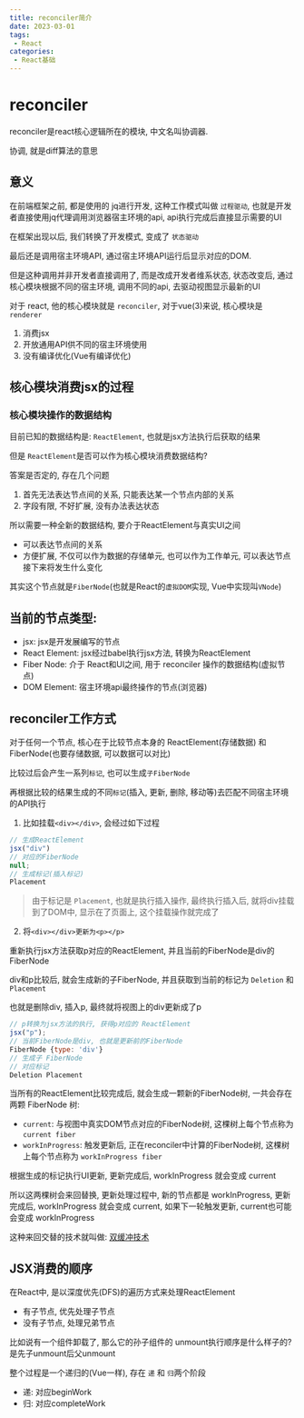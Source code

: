 ```yaml
---
title: reconciler简介
date: 2023-03-01
tags:
 - React
categories: 
 - React基础
---
```


# reconciler

reconciler是react核心逻辑所在的模块, 中文名叫协调器. 

协调, 就是diff算法的意思

## 意义

在前端框架之前, 都是使用的 jq进行开发, 这种工作模式叫做 `过程驱动`, 也就是开发者直接使用jq代理调用浏览器宿主环境的api, api执行完成后直接显示需要的UI

在框架出现以后, 我们转换了开发模式, 变成了 `状态驱动`

最后还是调用宿主环境API, 通过宿主环境API运行后显示对应的DOM.

但是这种调用并非开发者直接调用了, 而是改成开发者维系状态, 状态改变后, 通过核心模块根据不同的宿主环境, 调用不同的api, 去驱动视图显示最新的UI

对于 react, 他的核心模块就是 `reconciler`, 对于vue(3)来说, 核心模块是 `renderer`

1. 消费jsx
2. 开放通用API供不同的宿主环境使用
3. 没有编译优化(Vue有编译优化)

## 核心模块消费jsx的过程

### 核心模块操作的数据结构

目前已知的数据结构是: `ReactElement`, 也就是jsx方法执行后获取的结果

但是 `ReactElement`是否可以作为核心模块消费数据结构?

答案是否定的, 存在几个问题

1. 首先无法表达节点间的关系, 只能表达某一个节点内部的关系
2. 字段有限, 不好扩展, 没有办法表达状态

所以需要一种全新的数据结构, 要介于ReactElement与真实UI之间
+ 可以表达节点间的关系
+ 方便扩展, 不仅可以作为数据的存储单元, 也可以作为工作单元, 可以表达节点接下来将发生什么变化

其实这个节点就是`FiberNode`(也就是React的`虚拟DOM`实现, Vue中实现叫`VNode`)


## 当前的节点类型:

+ jsx: jsx是开发展编写的节点
+ React Element: jsx经过babel执行jsx方法, 转换为ReactElement
+ Fiber Node: 介于 React和UI之间, 用于 reconciler 操作的数据结构(虚拟节点)
+ DOM Element: 宿主环境api最终操作的节点(浏览器)

## reconciler工作方式

对于任何一个节点, 核心在于比较节点本身的 ReactElement(存储数据) 和 FiberNode(也要存储数据, 可以数据可以对比)

比较过后会产生一系列`标记`, 也可以生成`子FiberNode`

再根据比较的结果生成的不同`标记`(插入, 更新, 删除, 移动等)去匹配不同宿主环境的API执行

1. 比如挂载`<div></div>`, 会经过如下过程

```js
// 生成ReactElement
jsx("div")
// 对应的FiberNode
null;
// 生成标记(插入标记)
Placement
```
> 由于标记是 `Placement`, 也就是执行插入操作, 最终执行插入后, 就将div挂载到了DOM中, 显示在了页面上, 这个挂载操作就完成了

2. 将`<div></div>更新为<p></p>`

重新执行jsx方法获取p对应的ReactElement, 并且当前的FiberNode是div的FiberNode

div和p比较后, 就会生成新的子FiberNode, 并且获取到当前的标记为 `Deletion` 和 `Placement`

也就是删除div, 插入p, 最终就将视图上的div更新成了p

```js
// p转换为jsx方法的执行, 获得p对应的 ReactElement
jsx("p");
// 当前FiberNode是div, 也就是更新前的FiberNode
FiberNode {type: 'div'}
// 生成子 FiberNode
// 对应标记
Deletion Placement
```

当所有的ReactElement比较完成后, 就会生成一颗新的FiberNode树, 一共会存在两颗 FiberNode 树:

+ `current`: 与视图中真实DOM节点对应的FiberNode树, 这棵树上每个节点称为 `current fiber`
+ `workInProgress`: 触发更新后, 正在reconciler中计算的FiberNode树, 这棵树上每个节点称为 `workInProgress fiber`

根据生成的标记执行UI更新, 更新完成后, workInProgress 就会变成 current 

所以这两棵树会来回替换, 更新处理过程中, 新的节点都是 workInProgress, 更新完成后, workInProgress 就会变成 current, 如果下一轮触发更新, current也可能会变成 workInProgress

这种来回交替的技术就叫做: [双缓冲技术](https://react.iamkasong.com/process/doubleBuffer.html)

## JSX消费的顺序

在React中, 是以深度优先(DFS)的遍历方式来处理ReactElement
+ 有子节点, 优先处理子节点
+ 没有子节点, 处理兄弟节点

比如说有一个组件卸载了, 那么它的孙子组件的 unmount执行顺序是什么样子的? 是先子unmount后父unmount

整个过程是一个递归的(Vue一样), 存在 `递` 和 `归`两个阶段
+ 递: 对应beginWork
+ 归: 对应completeWork

